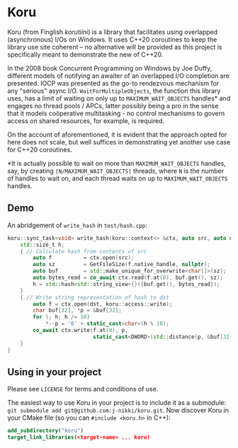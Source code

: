 ﻿# Koru
Koru (from Finglish *korutiini*) is a library that facilitates using overlapped (asynchronous) I/Os on Windows. It uses C++20 coroutines to keep the library use site coherent – no alternative will be provided as this project is specifically meant to demonstrate the new of C++20.

In the 2008 book Concurrent Programming on Windows by Joe Duffy, different models of notifying an awaiter of an overlapped I/O completion are presented. IOCP was presented as the go-to rendezvous mechanism for any "serious" async I/O. `WaitForMultipleObjects`, the function this library uses, has a limit of waiting on only up to `MAXIMUM_WAIT_OBJECTS` handles\* and engages no thread pools / APCs, latter possibly being a pro in the sense that it models coöperative multitasking - no control mechanisms to govern access on shared resources, for example, is required.

On the account of aforementioned, it is evident that the approach opted for here does not scale, but well suffices in demonstrating yet another use case for C++20 coroutines.

\*It is actually possible to wait on more than `MAXIMUM_WAIT_OBJECTS` handles, say, by creating `⌈N/MAXIMUM_WAIT_OBJECTS⌉` threads, where `N` is the number of handles to wait on, and each thread waits on up to `MAXIMUM_WAIT_OBJECTS` handles.

## Demo

An abridgement of `write_hash` in `test/hash.cpp`:
```c++
koru::sync_task<void> write_hash(koru::context<> &ctx, auto src, auto dst) {
    std::size_t h;
    { // Calculate hash from contents of src
        auto f          = ctx.open(src);
        auto sz         = GetFileSize(f.native_handle, nullptr);
        auto buf        = std::make_unique_for_overwrite<char[]>(sz);
        auto bytes_read = co_await ctx.read(f.at(0), buf.get(), sz);
        h = std::hash<std::string_view>{}({buf.get(), bytes_read});
    }
    { // Write string representation of hash to dst
        auto f = ctx.open(dst, koru::access::write);
        char buf[32], *p = &buf[32];
        for (; h; h /= 10)
            *--p = '0' + static_cast<char>(h % 10);
        co_await ctx.write(f.at(0), p,
                           static_cast<DWORD>(std::distance(p, &buf[32])));
    }
}
```

## Using in your project

Please see `LICENSE` for terms and conditions of use.

The easiest way to use Koru in your project is to include it as a submodule: `git submodule add git@github.com:j-nikki/koru.git`. Now discover Koru in your CMake file (so you can `#include <koru.h>` in C++):
```cmake
add_subdirectory("koru")
target_link_libraries(<target-name> ... koru)
```